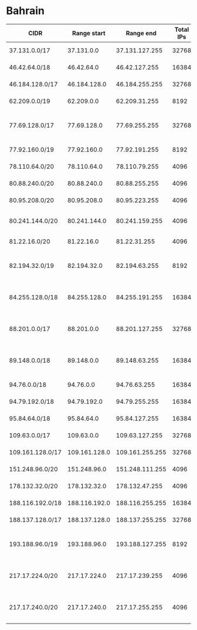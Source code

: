 # Bahrain

CIDR               | Range start     | Range end       | Total IPs  | Assign date | Owner
------------------ | --------------- | --------------- | ---------- | ----------- | -----
37.131.0.0/17      | 37.131.0.0      | 37.131.127.255  | 32768      | 2012-02-21  | VIVA Bahrain BSC Closed
46.42.64.0/18      | 46.42.64.0      | 46.42.127.255   | 16384      | 2010-08-04  | VIVA Bahrain BSC Closed
46.184.128.0/17    | 46.184.128.0    | 46.184.255.255  | 32768      | 2010-11-05  | VIVA Bahrain BSC Closed
62.209.0.0/19      | 62.209.0.0      | 62.209.31.255   | 8192       | 2008-02-01  | ZAIN BAHRAIN B.S.C.
77.69.128.0/17     | 77.69.128.0     | 77.69.255.255   | 32768      | 2007-02-19  | Bahrain Telecommunications Company (BATELCO) B.S.C.
77.92.160.0/19     | 77.92.160.0     | 77.92.191.255   | 8192       | 2007-05-10  | Kalaam Telecom Bahrain B.S.C.
78.110.64.0/20     | 78.110.64.0     | 78.110.79.255   | 4096       | 2009-09-29  | Kalaam Telecom Bahrain B.S.C.
80.88.240.0/20     | 80.88.240.0     | 80.88.255.255   | 4096       | 2005-05-26  | Infonas WLL
80.95.208.0/20     | 80.95.208.0     | 80.95.223.255   | 4096       | 2005-08-11  | Etisalcom Bahrain Company W.L.L.
80.241.144.0/20    | 80.241.144.0    | 80.241.159.255  | 4096       | 2005-09-01  | Northstar Technology Company W.L.L.
81.22.16.0/20      | 81.22.16.0      | 81.22.31.255    | 4096       | 2006-01-18  | Kalaam Telecom Bahrain B.S.C.
82.194.32.0/19     | 82.194.32.0     | 82.194.63.255   | 8192       | 2003-10-17  | Bahrain Telecommunications Company (BATELCO) B.S.C.
84.255.128.0/18    | 84.255.128.0    | 84.255.191.255  | 16384      | 2004-12-13  | Bahrain Telecommunications Company (BATELCO) B.S.C.
88.201.0.0/17      | 88.201.0.0      | 88.201.127.255  | 32768      | 2008-02-18  | Bahrain Telecommunications Company (BATELCO) B.S.C.
89.148.0.0/18      | 89.148.0.0      | 89.148.63.255   | 16384      | 2006-02-14  | Bahrain Telecommunications Company (BATELCO) B.S.C.
94.76.0.0/18       | 94.76.0.0       | 94.76.63.255    | 16384      | 2011-09-08  | VIVA Bahrain BSC Closed
94.79.192.0/18     | 94.79.192.0     | 94.79.255.255   | 16384      | 2008-09-05  | ZAIN BAHRAIN B.S.C.
95.84.64.0/18      | 95.84.64.0      | 95.84.127.255   | 16384      | 2008-12-18  | VIVA Bahrain BSC Closed
109.63.0.0/17      | 109.63.0.0      | 109.63.127.255  | 32768      | 2010-01-06  | VIVA Bahrain BSC Closed
109.161.128.0/17   | 109.161.128.0   | 109.161.255.255 | 32768      | 2009-09-09  | ZAIN BAHRAIN B.S.C.
151.248.96.0/20    | 151.248.96.0    | 151.248.111.255 | 4096       | 2012-08-17  | MENA LEVANT W.L.L
178.132.32.0/20    | 178.132.32.0    | 178.132.47.255  | 4096       | 2011-09-29  | VIVA Bahrain BSC Closed
188.116.192.0/18   | 188.116.192.0   | 188.116.255.255 | 16384      | 2009-06-10  | VIVA Bahrain BSC Closed
188.137.128.0/17   | 188.137.128.0   | 188.137.255.255 | 32768      | 2011-01-04  | Infonas WLL
193.188.96.0/19    | 193.188.96.0    | 193.188.127.255 | 8192       | 1996-04-15  | Bahrain Telecommunications Company (BATELCO) B.S.C.
217.17.224.0/20    | 217.17.224.0    | 217.17.239.255  | 4096       | 2000-09-18  | Bahrain Telecommunications Company (BATELCO) B.S.C.
217.17.240.0/20    | 217.17.240.0    | 217.17.255.255  | 4096       | 2001-09-10  | Bahrain Telecommunications Company (BATELCO) B.S.C.
